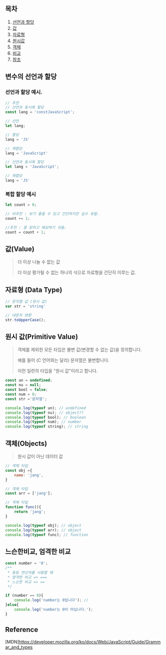 ## 목차

1. [선언과 할당](#변수의-선언과-할당)
2. [값](#값value)
3. [자료형](#자료형-data-type)
4. [원시값](#원시-값primitive-value)
5. [객체](#객체objects)
6. [비교](#느슨한비교-엄격한-비교)
7. [참조](#reference)

## 변수의 선언과 할당

### 선언과 할당 예시.
```js
// 추천
// 선언과 동시에 할당
const lang = 'constJavaScript';

// 선언
let lang;

// 할당
lang = 'JS'

// 재할당
lang = 'JavaScript'

// 선언과 동시에 할당
let lang = 'JavaScript';

// 재할당
lang = 'JS'
```

### 복합 할당 예시
```js
let count = 0;

// 비추천 : 보기 좋을 수 있고 간단하지만 실수 유발.
count += 1;

//추천 : 잘 읽히고 예상하기 쉬움.
count = count + 1;
```
## 값(Value)
> 더 이상 나눌 수 없는 값
>
> 더 이상 평가될 수 없는 하나의 식으로 자료형을 간단히 이루는 값.

## 자료형 (Data Type)
```js
// 문자열 값 (원시 값)
var str = 'string'

// 대문자 변환
str.toUpperCase();
```

## 원시 값(Primitive Value)
> 객체를 제외한 모든 타입은 불변 값(변경할 수 없는 값)을 정의합니다. 
>
> 예를 들어 (C 언어와는 달리) 문자열은 불변합니다.
>
> 이런 일련의 타입을 "원시 값"이라고 합니다.

```js
const un = undefined;
const nu = null;
const bool = false;
const num = 0;
const str ='문자열';

console.log(typeof un); // undefined
console.log(typeof nu); // object??
console.log(typeof bool); // boolean
console.log(typeof num); // number
console.log(typeof string); // string
```

## 객체(Objects)
> 원시 값이 아닌 데이터 값

```js
// 객체 타입
const obj ={
    name: 'jang',
}

// 객체 타입
const arr = ['jang'];

// 객체 타입
function func(){
    return 'jang';
}

console.log(typeof obj); // object
console.log(typeof arr); // object
console.log(typeof func); // function
```
## 느슨한비교, 엄격한 비교 

```js
const number = '0';
/**
 * 동등 연산자를 사용할 때 
 * 엄격한 비교 => ===
 * 느슨한 비교 => ==
 */

if (number == 0){
    console.log('number는 0입니다'); // 
}else{
    console.log('number는 0이 아닙니다.');
}
```


## Reference
[MDN]https://developer.mozilla.org/ko/docs/Web/JavaScript/Guide/Grammar_and_types
